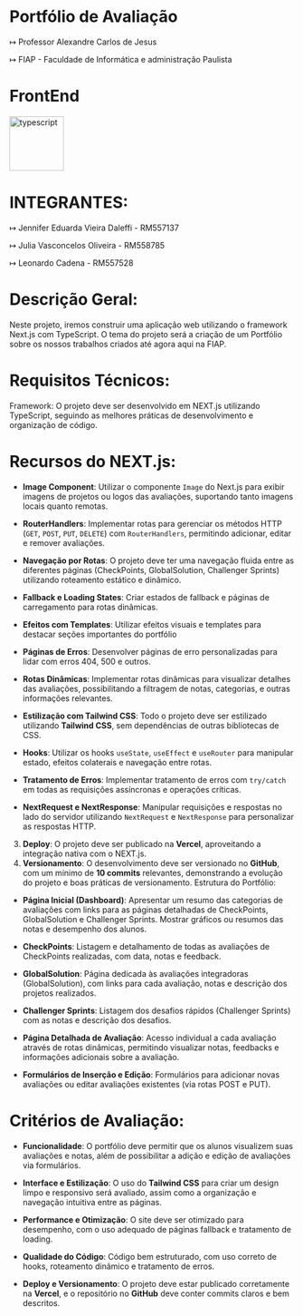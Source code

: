 # Portfólio de Avaliação

↦ Professor Alexandre Carlos de Jesus

↦ FIAP - Faculdade de Informática e administração Paulista

# FrontEnd 

<img width="96" height="96" src="https://img.icons8.com/color/96/typescript.png" alt="typescript"/> 

# INTEGRANTES:

↦ Jennifer Eduarda Vieira Daleffi - RM557137

↦ Julia Vasconcelos Oliveira - RM558785

↦ Leonardo Cadena - RM557528

# Descrição Geral: 

Neste projeto, iremos construir uma aplicação web utilizando o framework Next.js com TypeScript. O tema do projeto será a criação de um Portfólio sobre 
os nossos trabalhos criados até agora aqui na FIAP. 

# Requisitos Técnicos: 

Framework: O projeto deve ser desenvolvido em NEXT.js utilizando TypeScript, seguindo as 
melhores práticas de desenvolvimento e organização de código.

# Recursos do NEXT.js:

 - **Image Component**: Utilizar o componente `Image` do Next.js para exibir imagens de projetos ou logos 
das avaliações, suportando tanto imagens locais quanto remotas.

 - **RouterHandlers**: Implementar rotas para gerenciar os métodos HTTP (`GET`, `POST`, `PUT`, `DELETE`) 
com `RouterHandlers`, permitindo adicionar, editar e remover avaliações.

 - **Navegação por Rotas**: O projeto deve ter uma navegação fluida entre as diferentes páginas 
(CheckPoints, GlobalSolution, Challenger Sprints) utilizando roteamento estático e dinâmico.

 - **Fallback e Loading States**: Criar estados de fallback e páginas de carregamento para rotas dinâmicas.
  
 - **Efeitos com Templates**: Utilizar efeitos visuais e templates para destacar seções importantes do 
portfólio

 - **Páginas de Erros**: Desenvolver páginas de erro personalizadas para lidar com erros 404, 500 e outros.
   
 - **Rotas Dinâmicas**: Implementar rotas dinâmicas para visualizar detalhes das avaliações, possibilitando a 
filtragem de notas, categorias, e outras informações relevantes.

 - **Estilização com Tailwind CSS**: Todo o projeto deve ser estilizado utilizando **Tailwind CSS**, sem 
dependências de outras bibliotecas de CSS.

 - **Hooks**: Utilizar os hooks `useState`, `useEffect` e `useRouter` para manipular estado, efeitos colaterais e 
navegação entre rotas.

 - **Tratamento de Erros**: Implementar tratamento de erros com `try/catch` em todas as requisições 
assíncronas e operações críticas.

 - **NextRequest e NextResponse**: Manipular requisições e respostas no lado do servidor utilizando 
`NextRequest` e `NextResponse` para personalizar as respostas HTTP.

3. **Deploy**: O projeto deve ser publicado na **Vercel**, aproveitando a integração nativa com o NEXT.js.
4. **Versionamento**: O desenvolvimento deve ser versionado no **GitHub**, com um mínimo de **10 
commits** relevantes, demonstrando a evolução do projeto e boas práticas de versionamento.
Estrutura do Portfólio: 
- **Página Inicial (Dashboard)**: Apresentar um resumo das categorias de avaliações com links para as 
páginas detalhadas de CheckPoints, GlobalSolution e Challenger Sprints. Mostrar gráficos ou resumos das 
notas e desempenho dos alunos.
 
- **CheckPoints**: Listagem e detalhamento de todas as avaliações de CheckPoints realizadas, com data, 
notas e feedback.
 
- **GlobalSolution**: Página dedicada às avaliações integradoras (GlobalSolution), com links para cada 
avaliação, notas e descrição dos projetos realizados.
 
- **Challenger Sprints**: Listagem dos desafios rápidos (Challenger Sprints) com as notas e descrição dos 
desafios.

- **Página Detalhada de Avaliação**: Acesso individual a cada avaliação através de rotas dinâmicas, 
permitindo visualizar notas, feedbacks e informações adicionais sobre a avaliação.

- **Formulários de Inserção e Edição**: Formulários para adicionar novas avaliações ou editar avaliações 
existentes (via rotas POST e PUT).

# Critérios de Avaliação: 
- **Funcionalidade**: O portfólio deve permitir que os alunos visualizem suas avaliações e notas, além de 
possibilitar a adição e edição de avaliações via formulários.

- **Interface e Estilização**: O uso do **Tailwind CSS** para criar um design limpo e responsivo será avaliado, 
assim como a organização e navegação intuitiva entre as páginas.

- **Performance e Otimização**: O site deve ser otimizado para desempenho, com o uso adequado de 
páginas fallback e tratamento de loading.

- **Qualidade do Código**: Código bem estruturado, com uso correto de hooks, roteamento dinâmico e 
tratamento de erros. 

- **Deploy e Versionamento**: O projeto deve estar publicado corretamente na **Vercel**, e o repositório 
no **GitHub** deve conter commits claros e bem descritos. 